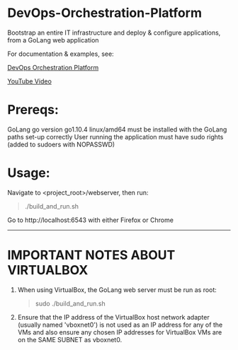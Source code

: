 # DevOps-Orchestration-Platform
Bootstrap an entire IT infrastructure and deploy &amp; configure applications, from a GoLang web application

For documentation & examples, see:

  [DevOps Orchestration Platform](https://software-automation.com/?page_id=132)

  [YouTube Video](https://www.youtube.com/watch?v=yuCfdvAKZrw)


Prereqs:
=========
GoLang go version go1.10.4 linux/amd64 must be installed with the GoLang paths set-up correctly
User running the application must have sudo rights (added to sudoers with NOPASSWD)

Usage:
=======
Navigate to <project_root>/webserver, then run:
  > ./build_and_run.sh
  
Go to http://localhost:6543 with either Firefox or Chrome

---
IMPORTANT NOTES ABOUT VIRTUALBOX
=========================
1. When using VirtualBox, the GoLang web server must be run as root:
	
	> sudo ./build_and_run.sh
	
2. Ensure that the IP address of the VirtualBox host network adapter (usually named 'vboxnet0') is not used as an IP address for any of the VMs and also ensure any chosen IP addresses for VirtualBox VMs are on the SAME SUBNET as vboxnet0.
